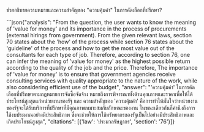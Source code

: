 <user> <question> ช่วยอธิบายความหมายและความสำคัญของ "ความคุ้มค่า" ในการคัดเลือกที่ปรึกษา? </question>


<assistant> ```json{"analysis": "From the question, the user wants to know the meaning of 'value for money' and its importance in the process of procurements (external hirings from government). From the given relevant laws, section 70 states about the 'how' of the process while section 76 states about the 'guideline' of the process and how to get the most value out of the consultants for each type of job. Therefore, according to section 76, one can infer the meaning of 'value for money' as the highest possible return according to the quality of the job and the price. Therefore, The importance of 'value for money' is to ensure that government agencies receive consulting services with quality appropriate to the nature of the work, while also considering efficient use of the budget", "answer": "'ความคุ้มค่า' ในการคัดเลือกที่ปรึกษาตามกฎหมายการจัดซื้อจัดจ้าง หมายถึงการพิจารณาทั้งด้านคุณภาพและราคาเพื่อให้ได้ประโยชน์สูงสุดแก่หน่วยงานของรัฐ และ ความสำคัญของ 'ความคุ้มค่า' คือการทำให้มั่นใจว่าหน่วยงานของรัฐจะได้รับบริการที่ปรึกษาที่มีคุณภาพเหมาะสมกับลักษณะของงาน ในขณะเดียวกันก็คำนึงถึงการใช้งบประมาณอย่างมีประสิทธิภาพ ซึ่งจะช่วยให้การใช้ทรัพยากรของรัฐเป็นไปอย่างมีประสิทธิภาพและเกิดประโยชน์สูงสุด", "citations": [{'law': 'ประมวลรัษฎากร', 'section': '76'}]}
```
